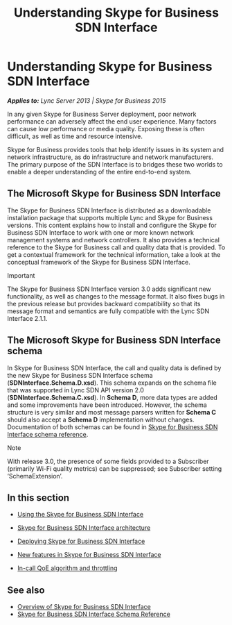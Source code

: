 ﻿---
title: Understanding Skype for Business SDN Interface
TOCTitle: Understanding Skype for Business SDN Interface
ms:assetid: 4c97bce1-4b8b-4c13-8ec6-99eed59d88fc
ms:mtpsurl: https://msdn.microsoft.com/library/Dn785193(v=office.16)
ms:contentKeyID: 65258654
ms.date: 02/27/2017
mtps_version: v=office.16
---

# Understanding Skype for Business SDN Interface


_**Applies to:** Lync Server 2013 | Skype for Business 2015_

In any given Skype for Business Server deployment, poor network performance can adversely affect the end user experience. Many factors can cause low performance or media quality. Exposing these is often difficult, as well as time and resource intensive.

Skype for Business provides tools that help identify issues in its system and network infrastructure, as do infrastructure and network manufacturers. The primary purpose of the SDN Interface is to bridges these two worlds to enable a deeper understanding of the entire end-to-end system.

## The Microsoft Skype for Business SDN Interface

The Skype for Business SDN Interface is distributed as a downloadable installation package that supports multiple Lync and Skype for Business versions. This content explains how to install and configure the Skype for Business SDN Interface to work with one or more known network management systems and network controllers. It also provides a technical reference to the Skype for Business call and quality data that is provided. To get a contextual framework for the technical information, take a look at the conceptual framework of the Skype for Business SDN Interface.


> [!IMPORTANT]
> The Skype for Business SDN Interface version 3.0 adds significant new functionality, as well as changes to the message format. It also fixes bugs in the previous release but provides backward compatibility so that its message format and semantics are fully compatible with the Lync SDN Interface 2.1.1.



## The Microsoft Skype for Business SDN Interface schema

In Skype for Business SDN Interface, the call and quality data is defined by the new Skype for Business SDN Interface schema (**SDNInterface.Schema.D.xsd**). This schema expands on the schema file that was supported in Lync SDN API version 2.0 (**SDNInterface.Schema.C.xsd**). In **Schema D**, more data types are added and some improvements have been introduced. However, the schema structure is very similar and most message parsers written for **Schema C** should also accept a **Schema D** implementation without changes. Documentation of both schemas can be found in [Skype for Business SDN Interface schema reference](https://msdn.microsoft.com/library/dn912673\(v=office.16\)).


> [!NOTE]
> With release 3.0, the presence of some fields provided to a Subscriber (primarily Wi-Fi quality metrics) can be suppressed; see Subscriber setting ‘SchemaExtension’.



## In this section

  - [Using the Skype for Business SDN Interface](using-the-skype-for-business-sdn-interface.md)

  - [Skype for Business SDN Interface architecture](skype-for-business-sdn-interface-architecture.md)

  - [Deploying Skype for Business SDN Interface](deploying-skype-for-business-sdn-interface.md)

  - [New features in Skype for Business SDN Interface](new-features-in-skype-for-business-sdn-interface.md)

  - [In-call QoE algorithm and throttling](in-call-qoe-algorithm-and-throttling.md)

## See also

- [Overview of Skype for Business SDN Interface](overview-of-skype-for-business-sdn-interface.md)
- [Skype for Business SDN Interface Schema Reference](skype-for-business-sdn-interface-schema-reference.md)

